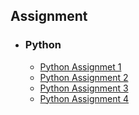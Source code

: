 ## Assignment
* ### Python
   * [Python Assignmet 1](https://github.com/YOHIGH/Assignment/blob/main/Python/Python%20Assignment%201.ipynb)
   * [Python Assignment 2](https://github.com/YOHIGH/Assignment/blob/main/Python/Python%20Assignment%202.ipynb)
   * [Python Assignment 3](https://github.com/YOHIGH/Assignment/blob/main/Python/Python%20Assignment%203.ipynb)
   * [Python Assignment 4](https://github.com/YOHIGH/Assignment/blob/main/Python/Python%20Assignment%204.ipynb)
